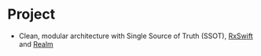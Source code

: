 # Project

+ Clean, modular architecture with Single Source of Truth (SSOT), [RxSwift](https://github.com/ReactiveX/RxSwift) and [Realm](https://github.com/realm) 
